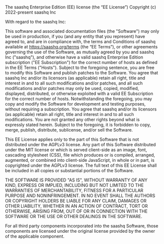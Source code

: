 The saashq Enterprise Edition (EE) license (the “EE License”)
Copyright (c) 2022-present saashq Inc

With regard to the saashq Inc:

This software and associated documentation files (the "Software") may only be
used in production, if you (and any entity that you represent) have agreed to,
and are in compliance with, the terms and Conditions of saashq available
at https://saashq.org/terms (the “EE Terms”), or other agreements governing
the use of the Software, as mutually agreed by you and saashq Inc ("saashq"),
and otherwise have a valid saashq Enterprise Edition subscription ("EE Subscription")
for the correct number of hosts as defined in the EE Terms ("Hosts"). Subject to the foregoing sentence,
you are free to modify this Software and publish patches to the Software. You agree
that saashq Inc and/or its licensors (as applicable) retain all right, title and interest in
and to all such modifications and/or patches, and all such modifications and/or
patches may only be used, copied, modified, displayed, distributed, or otherwise
exploited with a valid EE Subscription for the correct number of hosts.
Notwithstanding the foregoing, you may copy and modify the Software for development
and testing purposes, without requiring a subscription. You agree that saashq and/or
its licensors (as applicable) retain all right, title and interest in and to all such
modifications. You are not granted any other rights beyond what is expressly stated herein.
Subject to the foregoing, it is forbidden to copy, merge, publish, distribute, sublicense,
and/or sell the Software.

This EE License applies only to the part of this Software that is not distributed under
the AGPLv3 license. Any part of this Software distributed under the MIT license or which
is served client-side as an image, font, cascading stylesheet (CSS), file which produces
or is compiled, arranged, augmented, or combined into client-side JavaScript, in whole or
in part, is copyrighted under the AGPLv3 license. The full text of this EE License shall
be included in all copies or substantial portions of the Software.

THE SOFTWARE IS PROVIDED "AS IS", WITHOUT WARRANTY OF ANY KIND, EXPRESS OR
IMPLIED, INCLUDING BUT NOT LIMITED TO THE WARRANTIES OF MERCHANTABILITY,
FITNESS FOR A PARTICULAR PURPOSE AND NONINFRINGEMENT. IN NO EVENT SHALL THE
AUTHORS OR COPYRIGHT HOLDERS BE LIABLE FOR ANY CLAIM, DAMAGES OR OTHER
LIABILITY, WHETHER IN AN ACTION OF CONTRACT, TORT OR OTHERWISE, ARISING FROM,
OUT OF OR IN CONNECTION WITH THE SOFTWARE OR THE USE OR OTHER DEALINGS IN THE
SOFTWARE.

For all third party components incorporated into the saashq Software, those
components are licensed under the original license provided by the owner of the
applicable component.
